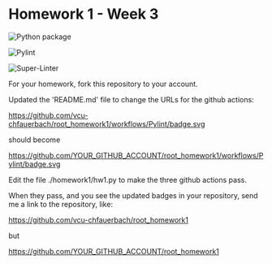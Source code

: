 # Homework 1 - Week 3

![Python package](https://github.com/vcu-oakesn/root_homework1/workflows/Python%20package/badge.svg)

![Pylint](https://github.com/vcu-oakesn/root_homework1/workflows/Pylint/badge.svg)

![Super-Linter](https://github.com/vcu-oakesn/root_homework1/workflows/Super-Linter/badge.svg)

For your homework, fork this repository to your account.

Updated the 'README.md' file to change the URLs for the github actions:

https://github.com/vcu-chfauerbach/root_homework1/workflows/Pylint/badge.svg

should become

https://github.com/YOUR_GITHUB_ACCOUNT/root_homework1/workflows/Pylint/badge.svg

Edit the file ./homework1/hw1.py to make the three github actions pass.

When they pass, and you see the updated badges in your repository, send me a link to the repository, like:

https://github.com/vcu-chfauerbach/root_homework1

but

https://github.com/YOUR_GITHUB_ACCOUNT/root_homework1
